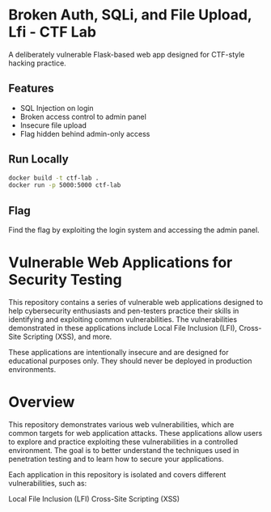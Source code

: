# Broken Auth, SQLi, and File Upload, Lfi - CTF Lab

A deliberately vulnerable Flask-based web app designed for CTF-style hacking practice.

## Features

- SQL Injection on login
- Broken access control to admin panel
- Insecure file upload
- Flag hidden behind admin-only access

## Run Locally

```bash
docker build -t ctf-lab .
docker run -p 5000:5000 ctf-lab
```

## Flag

Find the flag by exploiting the login system and accessing the admin panel.

# Vulnerable Web Applications for Security Testing
This repository contains a series of vulnerable web applications designed to help cybersecurity enthusiasts and pen-testers practice their skills in identifying and exploiting common vulnerabilities. The vulnerabilities demonstrated in these applications include Local File Inclusion (LFI), Cross-Site Scripting (XSS), and more.

These applications are intentionally insecure and are designed for educational purposes only. They should never be deployed in production environments.

# Overview
This repository demonstrates various web vulnerabilities, which are common targets for web application attacks. These applications allow users to explore and practice exploiting these vulnerabilities in a controlled environment. The goal is to better understand the techniques used in penetration testing and to learn how to secure your applications.

Each application in this repository is isolated and covers different vulnerabilities, such as:

Local File Inclusion (LFI)
Cross-Site Scripting (XSS)


